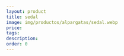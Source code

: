 ```yaml
---
layout: product
title: sedal
image: img/productos/alpargatas/sedal.webp
price: 
tags: 
description: 
order: 0
---
```

